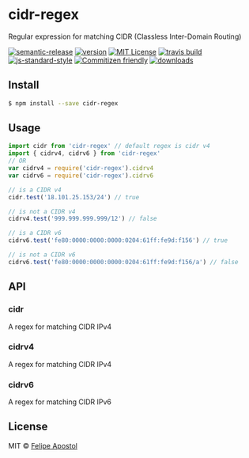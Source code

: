 # cidr-regex

Regular expression for matching CIDR (Classless Inter-Domain Routing)

[![semantic-release](https://img.shields.io/badge/%20%20%F0%9F%93%A6%F0%9F%9A%80-semantic--release-e10079.svg?style=flat-square)](https://github.com/semantic-release/semantic-release)
[![version](https://img.shields.io/npm/v/cidr-regex.svg?style=flat-square)](http://npm.im/cidr-regex)
[![MIT License](https://img.shields.io/npm/l/cidr-regex.svg?style=flat-square)](http://opensource.org/licenses/MIT)
[![travis build](https://img.shields.io/travis/flipjs/cidr-regex.svg?style=flat-square)](https://travis-ci.org/flipjs/cidr-regex)
[![js-standard-style](https://img.shields.io/badge/code%20style-standard-brightgreen.svg?style=flat-square)](https://github.com/feross/standard)
[![Commitizen friendly](https://img.shields.io/badge/commitizen-friendly-brightgreen.svg?style=flat-square)](http://commitizen.github.io/cz-cli/)
[![downloads](https://img.shields.io/npm/dm/cidr-regex.svg?style=flat-square)](http://npm-stat.com/charts.html?package=cidr-regex&from=2016-03-24)

## Install

```sh
$ npm install --save cidr-regex
```

## Usage

```js
import cidr from 'cidr-regex' // default regex is cidr v4
import { cidrv4, cidrv6 } from 'cidr-regex'
// OR
var cidrv4 = require('cidr-regex').cidrv4
var cidrv6 = require('cidr-regex').cidrv6

// is a CIDR v4
cidr.test('18.101.25.153/24') // true

// is not a CIDR v4
cidrv4.test('999.999.999.999/12') // false

// is a CIDR v6
cidrv6.test('fe80:0000:0000:0000:0204:61ff:fe9d:f156') // true

// is not a CIDR v6
cidrv6.test('fe80:0000:0000:0000:0204:61ff:fe9d:f156/a') // false
```

## API

### cidr

A regex for matching CIDR IPv4

### cidrv4

A regex for matching CIDR IPv4

### cidrv6

A regex for matching CIDR IPv6

## License

MIT © [Felipe Apostol](https://github.com/flipjs)


